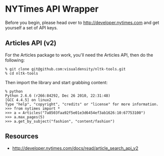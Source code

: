 NYTimes API Wrapper
===================

Before you begin, please head over to http://developer.nytimes.com 
and get yourself a set of API keys. 


Articles API (v2)
-----------------

For the Articles package to work, you'll need the Articles API, then 
do the following:

    % git clone git@github.com:visualdensity/nltk-tools.git
    % cd nltk-tools

Then import the library and start grabbing content:

    % python
    Python 2.6.6 (r266:84292, Dec 26 2010, 22:31:48)
    [GCC 4.4.5] on linux2
    Type "help", "copyright", "credits" or "license" for more information.
    >>> from nytimes import *
    >>> a = Articles("7a8503faa92f5e01e3d6454ef3ab1626:10:67753100")
    >>> a.max_pages(5)
    >>> a.get_by_subject("fashion", "content/fashion")


Resources
---------

  * http://developer.nytimes.com/docs/read/article_search_api_v2

